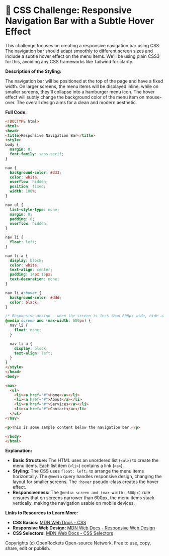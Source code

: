 # 🐞 CSS Challenge:  Responsive Navigation Bar with a Subtle Hover Effect


This challenge focuses on creating a responsive navigation bar using CSS.  The navigation bar should adapt smoothly to different screen sizes and include a subtle hover effect on the menu items. We'll be using plain CSS3 for this, avoiding any CSS frameworks like Tailwind for clarity.

**Description of the Styling:**

The navigation bar will be positioned at the top of the page and have a fixed width.  On larger screens, the menu items will be displayed inline, while on smaller screens, they'll collapse into a hamburger menu icon. The hover effect will subtly change the background color of the menu item on mouse-over.  The overall design aims for a clean and modern aesthetic.

**Full Code:**

```html
<!DOCTYPE html>
<html>
<head>
<title>Responsive Navigation Bar</title>
<style>
body {
  margin: 0;
  font-family: sans-serif;
}

nav {
  background-color: #333;
  color: white;
  overflow: hidden;
  position: fixed;
  width: 100%;
}

nav ul {
  list-style-type: none;
  margin: 0;
  padding: 0;
  overflow: hidden;
}

nav li {
  float: left;
}

nav li a {
  display: block;
  color: white;
  text-align: center;
  padding: 14px 16px;
  text-decoration: none;
}

nav li a:hover {
  background-color: #ddd;
  color: black;
}

/* Responsive design - when the screen is less than 600px wide, hide all list items except the first one */
@media screen and (max-width: 600px) {
  nav li {
    float: none;
  }

  nav li a {
    display: block;
    text-align: left;
  }
}
</style>
</head>
<body>

<nav>
  <ul>
    <li><a href="#">Home</a></li>
    <li><a href="#">About</a></li>
    <li><a href="#">Services</a></li>
    <li><a href="#">Contact</a></li>
  </ul>
</nav>

<p>This is some sample content below the navigation bar.</p>

</body>
</html>
```

**Explanation:**

* **Basic Structure:**  The HTML uses an unordered list (`<ul>`) to create the menu items.  Each list item (`<li>`) contains a link (`<a>`).
* **Styling:** The CSS uses `float: left;` to arrange the menu items horizontally.  The `@media` query handles responsive design, changing the layout for smaller screens.  The `:hover` pseudo-class creates the hover effect.
* **Responsiveness:** The `@media screen and (max-width: 600px)` rule ensures that on screens narrower than 600px, the menu items stack vertically, making the navigation usable on mobile devices.

**Links to Resources to Learn More:**

* **CSS Basics:** [MDN Web Docs - CSS](https://developer.mozilla.org/en-US/docs/Web/CSS)
* **Responsive Web Design:** [MDN Web Docs - Responsive Web Design](https://developer.mozilla.org/en-US/docs/Learn/CSS/CSS_layout/Responsive_design)
* **CSS Selectors:** [MDN Web Docs - CSS Selectors](https://developer.mozilla.org/en-US/docs/Web/CSS/CSS_Selectors)


Copyrights (c) OpenRockets Open-source Network. Free to use, copy, share, edit or publish.

